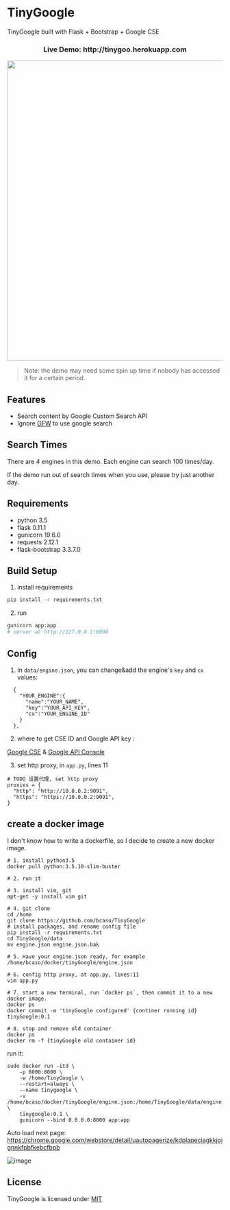 # TinyGoogle

TinyGoogle built with Flask + Bootstrap + Google CSE

<h3 align="center">Live Demo: http://tinygoo.herokuapp.com</h3>

<p align="center">
  <a href="http://tinygoo.herokuapp.com/" target="\_blank">
    <img src="https://github.com/yrq110/TinyGoogle/blob/master/static/images/readme/main_page_screenshot.png" width="700px">
  </a>
</p>

> Note: the demo may need some spin up time if nobody has accessed it for a certain period.

## Features

* Search content by Google Custom Search API
* Ignore [GFW](https://en.wikipedia.org/wiki/Great_Firewall) to use google search

## Search Times

There are 4 engines in this demo. Each engine can search 100 times/day.

If the demo run out of search times when you use, please try just another day.

## Requirements

* python 3.5
* flask 0.11.1
* gunicorn 19.6.0
* requests 2.12.1
* flask-bootstrap 3.3.7.0

## Build Setup

1. install requirements

  ```bash
  pip install -r requirements.txt
  ```
2. run

  ```bash
  gunicorn app:app  
  # server at http://127.0.0.1:8000
  ```

## Config

1. in `data/engine.json`, you can change&add the engine's `key` and `cx` values:

  ```
    {
      "YOUR_ENGINE":{
        "name":"YOUR_NAME",
        "key":"YOUR_API_KEY",
        "cx":"YOUR_ENGINE_ID"
      }
    },
  ```
2. where to get CSE ID and Google API key :

  [Google CSE](https://cse.google.com/) & [Google API Console](https://console.developers.google.com/)

3. set http proxy, in `app.py`, lines 11

```
# TODO 设置代理, set http proxy
proxies = {
  "http": "http://10.0.0.2:9091",
  "https": "https://10.0.0.2:9091",
}
```


## create a docker image

I don't know how to write a dockerfile, so I decide to create a new docker image.

```shell
# 1. install python3.5
docker pull python:3.5.10-slim-buster

# 2. run it

# 3. install vim, git
apt-get -y install vim git

# 4. git clone
cd /home
git clone https://github.com/bcaso/TinyGoogle
# install packages, and rename config file
pip install -r requirements.txt
cd TinyGoogle/data
mv engine.json engine.json.bak

# 5. Have your engine.json ready, for example /home/bcaso/docker/tinyGoogle/engine.json

# 6. config http proxy, at app.py, lines:11
vim app.py

# 7. start a new terminal, run `docker ps`, then commit it to a new docker image.
docker ps
docker commit -m 'tinyGoogle configured' {continer running id} tinyGoogle:0.1

# 8. stop and remove old container
docker ps
docker rm -f {tinyGoogle old container id}
```

run it:

```shell
sudo docker run -itd \
    -p 8000:8000 \
    -w /home/TinyGoogle \
    --restart=always \
    --name tinygoogle \
    -v /home/bcaso/docker/tinyGoogle/engine.json:/home/TinyGoogle/data/engine.json \
    tinygoogle:0.1 \
    gunicorn --bind 0.0.0.0:8000 app:app
```

Auto load next page:  
https://chrome.google.com/webstore/detail/uautopagerize/kdplapeciagkkjoignnkfpbfkebcfbpb

![image](https://user-images.githubusercontent.com/32212684/169082099-b6db1e77-69b6-4bd6-a361-312d37e09239.png)



## License

TinyGoogle is licensed under [MIT](http://opensource.org/licenses/MIT)
